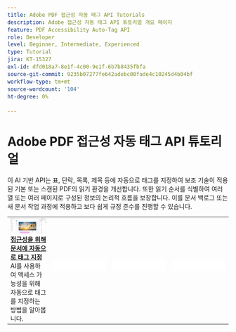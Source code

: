 ```yaml
---
title: Adobe PDF 접근성 자동 태그 API Tutorials
description: Adobe 접근성 자동 태그 API 튜토리얼 개요 페이지
feature: PDF Accessibility Auto-Tag API
role: Developer
level: Beginner, Intermediate, Experienced
type: Tutorial
jira: KT-15327
exl-id: dfd018a7-8e1f-4c00-9e1f-6b7b8435fbfa
source-git-commit: 9235b07277fe642adebc00fade4c10245d4b04bf
workflow-type: tm+mt
source-wordcount: '104'
ht-degree: 0%

---
```


# Adobe PDF 접근성 자동 태그 API 튜토리얼

이 AI 기반 API는 표, 단락, 목록, 제목 등에 자동으로 태그를 지정하여 보조 기술이 적용된 기본 또는 스캔된 PDF의 읽기 환경을 개선합니다. 또한 읽기 순서를 식별하여 여러 열 또는 여러 페이지로 구성된 정보의 논리적 흐름을 보장합니다. 이를 문서 백로그 또는 새 문서 작업 과정에 적용하고 보다 쉽게 규정 준수를 진행할 수 있습니다.

<table style="table-layout:fixed">
<tr>
  <td>
    <a href="automatically-add-tags.md">
      <img alt="액세스 가능성을 위해 문서에 자동으로 태그 지정" src="assets/auto-tag-accessibility.png" />
    </a>
    <div>
      <a href="automatically-add-tags.md"><strong>접근성을 위해 문서에 자동으로 태그 지정</strong></a>
      </div>
      AI를 사용하여 액세스 가능성을 위해 자동으로 태그를 지정하는 방법을 알아봅니다.
      <br>
  </td>
 <td>
       <img alt="스페이서" src="../assets/WhiteBanner_Placeholder.png">
       <div>
       <br>
 </td>
 <td>
       <img alt="스페이서" src="../assets/WhiteBanner_Placeholder.png">
       <div>
       <br>
 </td>
 <td>
       <img alt="스페이서" src="../assets/WhiteBanner_Placeholder.png">
       <div>
       <br>
 </td>
</tr>
</table>